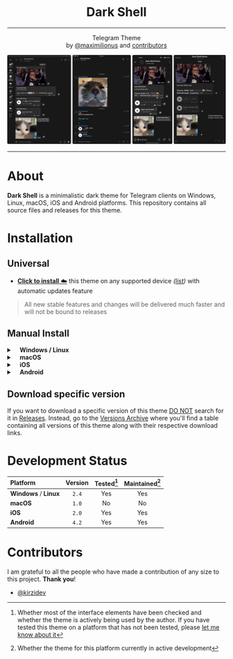<div align="center">
	<h1><b>Dark Shell</b></h1><hr>Telegram Theme<br>
	by <a href="https://github.com/maximilionus">@maximilionus</a> and <a href="#contributors">contributors</a><h>
</div>

![](.data/img/previews/global.png)

---


# About
**Dark Shell** is a minimalistic dark theme for Telegram clients on Windows, Linux, macOS, iOS and Android platforms. This repository contains all source files and releases for this theme.


# Installation
## Universal
- [**Click to install** ☁️][telegram-theme-shared-link] this theme on any supported device *([list](./README.md#Development-Status))* with automatic updates feature
> All new stable features and changes will be delivered much faster and will not be bound to releases

## Manual Install

<details><summary><b>&emsp;Windows / Linux</b></summary>

1. [Download The Latest Release][tdesktop-latest-release] or select version from [Versions Archive](./VERSIONS_ARCHIVE.md).
2. Open Telegram.
- *Using messages :*
   1. Send the downloaded file to `Saved messages`.
   2. Click on sent file and press `APPLY THIS THEME` button.
- *Using settings :*
  1. Go to **Settings** -> **Chat Settings**.
  2. Press <img src=".data/img/setup_guide/icon_openVerticalMenu.png" width=15> -> `Create new theme` -> `IMPORT EXISTING THEME`.
  3. Find and choose downloaded `.tdesktop-theme` file.

</details>

<details><summary>&emsp;<b>macOS</b></summary>

1. [Download The Latest Release][macOS-latest-release] or select version from [Versions Archive](./VERSIONS_ARCHIVE.md).
2. Open Telegram and go to `Settings` -> `Appearance`.
3. Press <img src=".data/img/setup_guide/icon_openHorizontalMenu.png" width=15> in upper-right corner of app and press `New theme`.
4. Name it **Dark Shell** *(Or how you want to)* and press `Create`.<br>You'll be asked to save the theme file. Save it anywhere *(You can delete this file after that)*.
5. <kbd>RMB</kbd> click on created theme and click `Edit` -> `Update from file`
6. Find and choose downloaded `.palette` file.

</details>

<details><summary>&emsp;<b>iOS</b></summary>

1. [Download The Latest Release][iOS-latest-release] or select version from [Versions Archive](./VERSIONS_ARCHIVE.md).
2. Send the downloaded file to `Saved messages`.
3. Click on it.
4. Press the `Set` button in bottom-right corner of the screen.

</details>

<details><summary>&emsp;<b>Android</b></summary>

1. [Download The Latest Release][android-latest-release] or select version from [Versions Archive](./VERSIONS_ARCHIVE.md).
2. Send the downloaded file to `Saved messages`.
3. Click on it.
4. Press the `Apply` button in bottom-right corner of the screen.

</details>

## Download specific version
If you want to download a specific version of this theme <ins>DO NOT</ins> search for it in [Releases](https://github.com/maximilionus/Telegram-Dark-Shell/releases). Instead, go to the [Versions Archive](./VERSIONS_ARCHIVE.md) where you'll find a table containing all versions of this theme along with their respective download links.


# Development Status
| Platform                | Version | Tested[^1] | Maintained[^2] |
| :---------------------- | :-----: | :--------: | :------------: |
| **Windows** / **Linux** |  `2.4`  |    Yes     |      Yes       |
| **macOS**               |  `1.0`  |     No     |       No       |
| **iOS**                 |  `2.0`  |    Yes     |      Yes       |
| **Android**             |  `4.2`  |    Yes     |      Yes       |


# Contributors
I am grateful to all the people who have made a contribution of any size to this project. **Thank you**!

- [@kirzidev](https://github.com/kirizdev)


<!-- Footnotes -->
[^1]: Whether most of the interface elements have been checked and whether the theme is actively being used by the author. If you have tested this theme on a platform that has not been tested, please [let me know about it](https://github.com/maximilionus/Telegram-Dark-Shell/issues/new?labels=platform-tested)
[^2]: Whether the theme for this platform currently in active development

<!-- REFERENCE LINKS -->
[telegram-theme-shared-link]: https://t.me/addtheme/DarkShell (Telegram Theme Shared Link)
[tdesktop-latest-release]: https://github.com/maximilionus/Telegram-Dark-Shell/releases/latest/download/DarkShell.tdesktop-theme (Download the latest release for Windows / Linux)
[macOS-latest-release]: https://github.com/maximilionus/Telegram-Dark-Shell/releases/latest/download/DarkShell.palette (Download the latest release for macOS)
[iOS-latest-release]: https://github.com/maximilionus/Telegram-Dark-Shell/releases/latest/download/DarkShell.tgios-theme (Download the latest release for iOS)
[android-latest-release]: https://github.com/maximilionus/Telegram-Dark-Shell/releases/latest/download/DarkShell.attheme (Download the latest release for Android)
